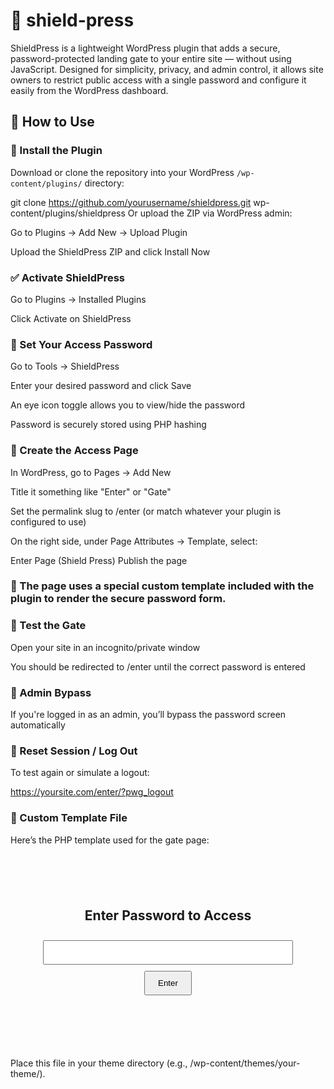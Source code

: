 # 🔐 shield-press
ShieldPress is a lightweight WordPress plugin that adds a secure, password-protected landing gate to your entire site — without using JavaScript. Designed for simplicity, privacy, and admin control, it allows site owners to restrict public access with a single password and configure it easily from the WordPress dashboard.

## 🚀 How to Use

### 🔧 Install the Plugin

Download or clone the repository into your WordPress `/wp-content/plugins/` directory:

git clone https://github.com/yourusername/shieldpress.git wp-content/plugins/shieldpress
Or upload the ZIP via WordPress admin:

Go to Plugins → Add New → Upload Plugin

Upload the ShieldPress ZIP and click Install Now

### ✅ Activate ShieldPress
Go to Plugins → Installed Plugins

Click Activate on ShieldPress

### 🔐 Set Your Access Password
Go to Tools → ShieldPress

Enter your desired password and click Save

An eye icon toggle allows you to view/hide the password

Password is securely stored using PHP hashing

### 🧱 Create the Access Page
In WordPress, go to Pages → Add New

Title it something like "Enter" or "Gate"

Set the permalink slug to /enter (or match whatever your plugin is configured to use)

On the right side, under Page Attributes → Template, select:

Enter Page (Shield Press)
Publish the page

### 📝 The page uses a special custom template included with the plugin to render the secure password form.

### 🔎 Test the Gate
Open your site in an incognito/private window

You should be redirected to /enter until the correct password is entered

### 👤 Admin Bypass
If you're logged in as an admin, you’ll bypass the password screen automatically

### 🔁 Reset Session / Log Out
To test again or simulate a logout:

https://yoursite.com/enter/?pwg_logout
### 🧩 Custom Template File
Here’s the PHP template used for the gate page:

<?php
/**
 * Template Name: Enter Page (Shield Press)
 */

session_start();
get_header();

$error = isset( $_SESSION['pwg_error'] ) ? $_SESSION['pwg_error'] : '';
unset( $_SESSION['pwg_error'] );
?>

<div style="max-width: 400px; margin: 100px auto; text-align: center;">
  <h2>Enter Password to Access</h2>
  <?php if ( $error ) : ?>
    <p style="color: red;"><?php echo esc_html( $error ); ?></p>
  <?php endif; ?>
  <form method="post">
    <input type="password" name="pwg_password" required style="padding:10px;width:100%;margin:10px 0;">
    <button type="submit" style="padding:10px 20px;">Enter</button>
  </form>
</div>

<?php get_footer(); ?>
Place this file in your theme directory (e.g., /wp-content/themes/your-theme/).
